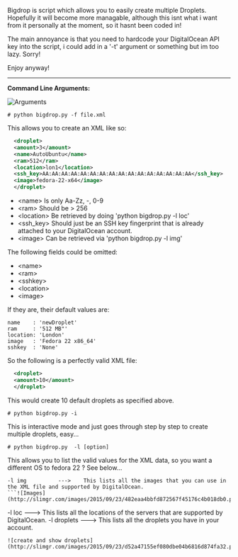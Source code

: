 Bigdrop is script which allows you to easily create multiple Droplets. Hopefully it will become more managable, although this isnt what i want from it personally at the moment, so it hasnt been coded in!

The main annoyance is that you need to hardcode your DigitalOcean API key into the script, i could add in a '-t' argument or something but im too lazy. Sorry!

Enjoy anyway!
____________________________________________________________________

**Command Line Arguments:**

![Arguments](http://slimgr.com/images/2015/09/23/9d8cf8b69ea6de7b6db074c3b4760fb8.png)

```# python bigdrop.py -f file.xml```

This allows you to create an XML like so:

```XML
  <droplet>
  <amount>3</amount>
  <name>AutoUbuntu</name>
  <ram>512</ram>
  <location>lon1</location>
  <ssh_key>AA:AA:AA:AA:AA:AA:AA:AA:AA:AA:AA:AA:AA:AA:AA:AA</ssh_key>
  <image>fedora-22-x64</image>
  </droplet>
```
* \<name\> Is only Aa-Zz, -, 0-9
* \<ram\> Should be \> 256
* \<location\> Be retrieved by doing 'python bigdrop.py -l loc'
* \<ssh_key\> Should just be an SSH key fingerprint that is already attached to your DigitalOcean account.
* \<image\> Can be retrieved via 'python bigdrop.py -l img'

The following fields could be omitted:

* \<name\>
* \<ram\>
* \<sshkey\>
* \<location\>
* \<image\>

If they are, their default values are:

```
name    : 'newDroplet'
ram     : '512 MB"'
location: 'London'
image   : 'Fedora 22 x86_64'
sshkey  : 'None'
```

So the following is a perfectly valid XML file:

```XML
  <droplet>
  <amount>10</amount>
  </droplet>
```

This would create 10 default droplets as specified above.

```# python bigdrop.py -i```

This is interactive mode and just goes through step by step to create multiple droplets, easy...

```# python bigdrop.py  -l [option]```

This allows you to list the valid values for the XML data, so you want a different OS to fedora 22 ? See below...

```
-l img		    --->	This lists all the images that you can use in the XML file and supported by DigitalOcean.
```![Images](http://slimgr.com/images/2015/09/23/482eaa4bbfd872567f45176c4b018db0.png)
```
-l loc		    --->	This lists all the locations of the servers that are supported by DigitalOcean.
-l droplets 	--->	This lists all the droplets you have in your account.
```
![create and show droplets](http://slimgr.com/images/2015/09/23/d52a47155ef080dbe04b6816d874fa32.png)
